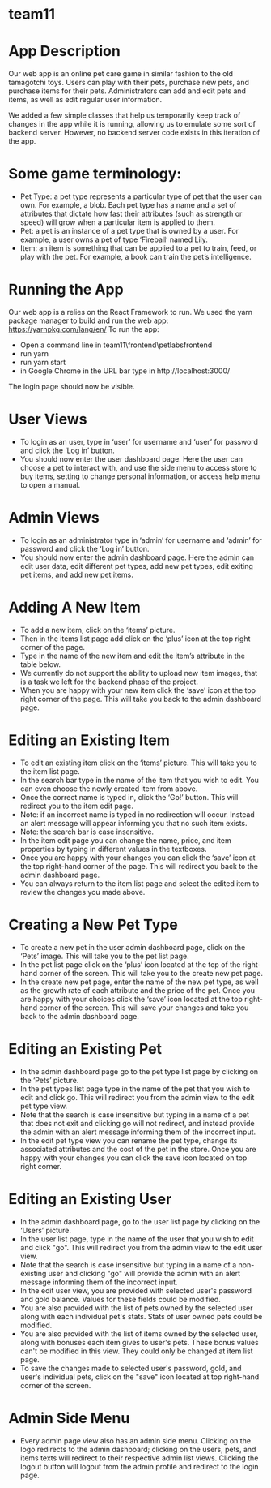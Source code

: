 # team11

# App Description
Our web app is an online pet care game in similar fashion to the old tamagotchi toys. Users can play with their pets, purchase new pets, and purchase items for their pets. Administrators can add and edit pets and items, as well as edit regular user information.

We added a few simple classes that help us temporarily keep track of changes in the app while it is running, allowing us to emulate some sort of backend server. However, no backend server code exists in this iteration of the app.

# Some game terminology:
-	Pet Type: a pet type represents a particular type of pet that the user can own. For example, a blob. Each pet type has a name and a set of attributes that dictate how fast their attributes (such as strength or speed) will grow when a particular item is applied to them.
-	Pet: a pet is an instance of a pet type that is owned by a user. For example, a user owns a pet of type ‘Fireball’ named Lily.
-	Item: an item is something that can be applied to a pet to train, feed, or play with the pet. For example, a book can train the pet’s intelligence.

# Running the App
Our web app is a relies on the React Framework to run.
We used the yarn package manager to build and run the web app: https://yarnpkg.com/lang/en/
To run the app:
-	Open a command line in team11\frontend\petlabsfrontend
-	run yarn
-	run yarn start
-	in Google Chrome in the URL bar type in http://localhost:3000/

The login page should now be visible.

# User Views
- To login as an user, type in ‘user’ for username and ‘user’ for password and click the ‘Log in’ button.
- You should now enter the user dashboard page. Here the user can choose a pet to interact with, and use the side menu to access store to buy items, setting to change personal information, or access help menu to open a manual.



# Admin Views
- To login as an administrator type in ‘admin’ for username and ‘admin’ for password and click the ‘Log in’ button.
- You should now enter the admin dashboard page. Here the admin can edit user data, edit different pet types, add new pet types, edit exiting pet items, and add new pet items.

# Adding A New Item
- To add a new item, click on the ‘items’ picture.
- Then in the items list page add click on the ‘plus’ icon at the top right corner of the page.
- Type in the name of the new item and edit the item’s attribute in the table below.
- We currently do not support the ability to upload new item images, that is a task we left for the backend phase of the project.
- When you are happy with your new item click the ‘save’ icon at the top right corner of the page. This will take you back to the admin dashboard page.

# Editing an Existing Item
- To edit an existing item click on the ‘items’ picture. This will take you to the item list page.
- In the search bar type in the name of the item that you wish to edit. You can even choose the newly created item from above.
- Once the correct name is typed in, click the ‘Go!’ button. This will redirect you to the item edit page.
- Note: if an incorrect name is typed in no redirection will occur. Instead an alert message will appear informing you that no such item exists. 
- Note: the search bar is case insensitive.
- In the item edit page you can change the name, price, and item properties by typing in different values in the textboxes. 
- Once you are happy with your changes you can click the ‘save’ icon at the top right-hand corner of the page. This will redirect you back to the admin dashboard page.
- You can always return to the item list page and select the edited item to review the changes you made above. 

# Creating a New Pet Type
- To create a new pet in the user admin dashboard page, click on the ‘Pets’ image. This will take you to the pet list page.
- In the pet list page click on the ‘plus’ icon located at the top of the right-hand corner of the screen. This will take you to the create new pet page.
- In the create new pet page, enter the name of the new pet type, as well as the growth rate of each attribute and the price of the pet.
Once you are happy with your choices click the ‘save’ icon located at the top right-hand corner of the screen. This will save your changes and take you back to the admin dashboard page.

# Editing an Existing Pet
- In the admin dashboard page go to the pet type list page by clicking on the ‘Pets’ picture. 
- In the pet types list page type in the name of the pet that you wish to edit and click go. This will redirect you from the admin view to the edit pet type view.
- Note that the search is case insensitive but typing in a name of a pet that does not exit and clicking go will not redirect, and instead provide the admin with an alert message informing them of the incorrect input.
- In the edit pet type view you can rename the pet type, change its associated attributes and the cost of the pet in the store. 
Once you are happy with your changes you can click the save icon located on top right corner.

# Editing an Existing User
- In the admin dashboard page, go to the user list page by clicking on the ‘Users’ picture.
- In the user list page, type in the name of the user that you wish to edit and click "go". This will redirect you from the admin view to the edit user view.
- Note that the search is case insensitive but typing in a name of a non-existing user and clicking "go" will provide the admin with an alert message informing them of the incorrect input.
- In the edit user view, you are provided with selected user's password and gold balance. Values for these fields could be modified.
- You are also provided with the list of pets owned by the selected user along with each individual pet's stats. Stats of user owned pets could be modified.
- You are also provided with the list of items owned by the selected user, along with bonuses each item gives to user's pets. These bonus values can't be modified in this view. They could only be changed at item list page.
- To save the changes made to selected user's password, gold, and user's individual pets, click on the "save" icon located at top right-hand corner of the screen.

# Admin Side Menu
- Every admin page view also has an admin side menu. Clicking on the logo redirects to the admin dashboard; clicking on the users, pets, and items texts will redirect to their respective admin list views. Clicking the logout button will logout from the admin profile and redirect to the login page. 



